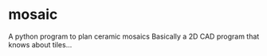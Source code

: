 # mosaic
A python program to plan ceramic mosaics
Basically a 2D CAD program that knows about tiles...
